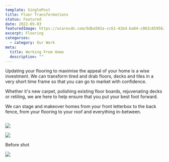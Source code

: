 ```yaml
---
template: SinglePost
title: Floor Transformations
status: Featured
date: 2022-05-03
featuredImage: https://ucarecdn.com/6dba502a-cc61-41bd-ba84-c003c8595629/-/crop/1382x936/267,0/-/preview/
excerpt: Flooring
categories:
  - category: Our Work
meta:
  title: Working From Home
  description: ""
---
```

Updating your flooring to maximise the appeal of your home is a wise investment. We can transform tired and drab floors, decks and tiles in a very short time frame so that you can go to market with confidence.  

Whether it's new carpet, polishing existing floor boards, rejuvenating decks or retiling, we are here to help ensure that you put your best foot forward.

We can stage and makeover homes from your front letterbox to the back fence, from your flooring to your roof and everything in-between.  

![]()

![](https://ucarecdn.com/72c63015-0988-49d7-903c-d49c9722441e/-/crop/1377x936/277,0/-/preview/)

![](https://ucarecdn.com/0c5d9676-3d41-49c0-a991-22dc186b0901/-/crop/1393x930/264,0/-/preview/)

Before shot

![](https://ucarecdn.com/e4502598-0cdb-42fa-945e-a22c7802efa5/)